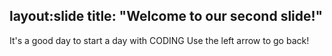 
layout:slide
title: "Welcome to our second slide!"
---
It's a good day to start a day with CODING
Use the left arrow to go back!
